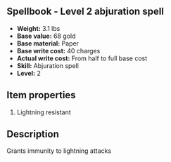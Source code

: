## Spellbook - Level 2 abjuration spell
- **Weight:** 3.1 lbs
- **Base value:** 68 gold
- **Base material:** Paper
- **Base write cost:** 40 charges
- **Actual write cost:** From half to full base cost
- **Skill:** Abjuration spell
- **Level:** 2
## Item properties
1. Lightning resistant
## Description
Grants immunity to lightning attacks
